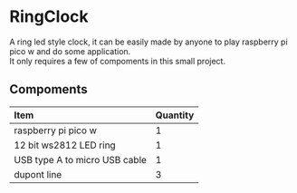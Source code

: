 # RingClock
A ring led style clock, it can be easily made by anyone to play raspberry pi pico w and do some application.</br>
It only requires a few of compoments in this small project.

## Compoments
| Item | Quantity |
| :---- | :---- |
| raspberry pi pico w | 1 |
| 12 bit ws2812 LED ring | 1 |
| USB type A to micro USB cable | 1 |
| dupont line | 3 |
